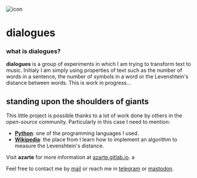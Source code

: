 ![icon](https://gitlab.com/azarte/dialogues/-/raw/themoststable/assets/img/icon_64.png)
# dialogues

### what is **dialogues**?

**dialogues** is a group of experiments in which I am trying to transform text to music. Initialy
I am simply using properties of text such as the number of words in a sentence, the number of symbols
in a word or the Levenshtein's distance between words. This is work in progress...  

## standing upon the shoulders of giants

This little project is possible thanks to a lot of work done by others in the *open-source* community. Particularly in
this case I need to mention:

- [**Python**](https://www.python.org/): one of the programming languages I used.  
- [**Wikipedia**](hhttps://www.wikipedia.org/): the place from I learn how to implement an algorithm to measure the
Levenshtein's distance.  

Visit **azarte** for more information at [azarte.gitlab.io](https://azarte.gitlab.io/).  a

Feel free to contact me by [mail](mailto:rodrigovalla@protonmail.ch) or reach me in
[telegram](https://t.me/rvalla) or [mastodon](https://fosstodon.org/@rvalla).
